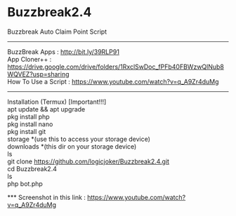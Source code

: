 # Buzzbreak2.4
Buzzbreak Auto Claim Point Script
*****
BuzzBreak Apps : http://bit.ly/39RLP91<br> 
App Cloner++ : https://drive.google.com/drive/folders/1RxclSwDoc_fPFb40FBWzwQlNub8WQVEZ?usp=sharing<br>
How To Use a Script : https://www.youtube.com/watch?v=q_A9Zr4duMg<br>
*****
Installation (Termux) [Important!!!]<br>
apt update && apt upgrade<br> 
pkg install php<br> 
pkg install nano<br> 
pkg install git<br>
storage *(use this to access your storage device)<br>
downloads *(this dir on your storage device)<br>
ls<br>
git clone https://github.com/logicjoker/Buzzbreak2.4.git<br>
cd Buzzbreak2.4<br>
ls<br>
php bot.php

*** Screenshot in this link : https://www.youtube.com/watch?v=q_A9Zr4duMg
